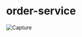 # order-service

![Capture](https://user-images.githubusercontent.com/25712816/92306201-ef826380-efaa-11ea-9704-5304319e0517.PNG)
